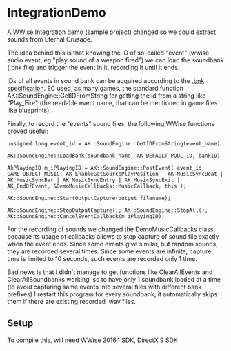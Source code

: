 # IntegrationDemo

A WWise Integration demo (sample project) changed so we could extract sounds from Eternal Crusade. 

The idea behind this is that knowing the ID of so-called "event" (wwise audio event, eg "play sound of a weapon fired") we can load the soundbank (.bnk file) 
and trigger the event in it, recording it until it ends.

IDs of all events in sound bank can be acquired according to the [.bnk specification](https://wiki.xentax.com/index.php/Wwise_SoundBank_(*.bnk)). EC used, as many games, the
standard function AK::SoundEngine::GetIDFromString for getting the id from a string like "Play_Fire" (the readable event name, that can be mentioned in game files like blueprints).

Finally, to record the "events" sound files, the following WWise functions proved useful:

`unsigned long event_id = AK::SoundEngine::GetIDFromString(event_name)`

`AK::SoundEngine::LoadBank(soundbank_name, AK_DEFAULT_POOL_ID, bankID)`

`AkPlayingID m_iPlayingID = AK::SoundEngine::PostEvent(
        event_id,
        GAME_OBJECT_MUSIC,
        AK_EnableGetSourcePlayPosition | AK_MusicSyncBeat | AK_MusicSyncBar | AK_MusicSyncEntry |
        AK_MusicSyncExit |
        AK_EndOfEvent,
        &DemoMusicCallbacks::MusicCallback,
        this
    );
`

`AK::SoundEngine::StartOutputCapture(output_filename);`

`
AK::SoundEngine::StopOutputCapture();
AK::SoundEngine::StopAll();
AK::SoundEngine::CancelEventCallback(m_iPlayingID);
`

For the recording of sounds we changed the DemoMusicCallbacks class, because its usage of callbacks allows to stop capture of sound file exactly when the event ends. 
Since some events give similar, but random sounds, they are recorded several times. Since some events are infinite, capture time is limited to 10 seconds, such events are recorded only 1 time.

Bad news is that I didn't manage to get functions like ClearAllEvents and ClearAllSoundbanks working, so to have only 1 soundbank loaded at a time (to avoid capturing same events into several files with different bank prefixes) I restart this program for every soundbank, it automatically skips them if there are existing recorded .wav files.

## Setup

To compile this, will need WWise 2016.1 SDK, DirectX 9 SDK

